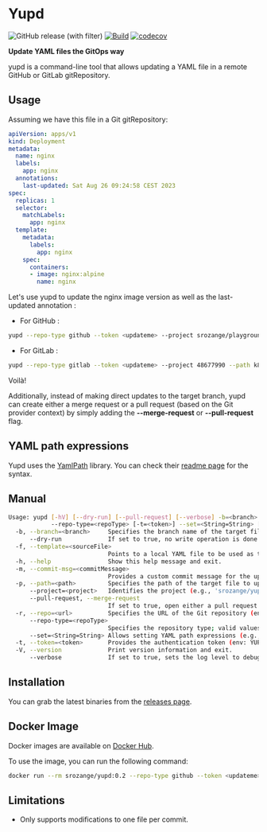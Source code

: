 # Yupd
![GitHub release (with filter)](https://img.shields.io/github/v/release/srozange/yupd)
[![Build](https://github.com/srozange/yupd/actions/workflows/maven.yml/badge.svg)](https://github.com/srozange/yupd/actions/workflows/maven.yml)
[![codecov](https://codecov.io/gh/srozange/yupd/branch/main/badge.svg?token=JCPP4VZ1S1)](https://codecov.io/gh/srozange/yupd)

**Update YAML files the GitOps way**

yupd is a command-line tool that allows updating a YAML file in a remote GitHub or GitLab gitRepository.

## Usage

Assuming we have this file in a Git gitRepository:

```yaml
apiVersion: apps/v1
kind: Deployment
metadata:
  name: nginx
  labels:
    app: nginx
  annotations:
    last-updated: Sat Aug 26 09:24:58 CEST 2023
spec:
  replicas: 1
  selector:
    matchLabels:
      app: nginx
  template:
    metadata:
      labels:
        app: nginx
    spec:
      containers:
      - image: nginx:alpine
        name: nginx
```

Let's use yupd to update the nginx image version as well as the last-updated annotation :

- For GitHub :

```bash
yupd --repo-type github --token <updateme> --project srozange/playground --path k8s/deployment.yml --branch yupd-it --set *.containers[0].image=nginx:newversion --set metadata.annotations.last-updated="$(date)"
```

- For GitLab :

```bash
yupd --repo-type gitlab --token <updateme> --project 48677990 --path k8s/deployment.yml --branch yupd-it --set *.containers[0].image=nginx:newversion --set metadata.annotations.last-updated="$(date)"
```

Voilà!

Additionally, instead of making direct updates to the target branch, yupd can create either a merge request or a pull request (based on the Git provider context) by simply adding the **--merge-request** or **--pull-request** flag.

## YAML path expressions

Yupd uses the [YamlPath](https://github.com/yaml-path/YamlPath) library.
You can check their [readme page](https://github.com/yaml-path/YamlPath) for the syntax.

## Manual
```bash
Usage: yupd [-hV] [--dry-run] [--pull-request] [--verbose] -b=<branch> [-f=<sourceFile>] [-m=<commitMessage>] -p=<path> --project=<project> [-r=<url>]
            --repo-type=<repoType> [-t=<token>] --set=<String=String> [--set=<String=String>]...
  -b, --branch=<branch>     Specifies the branch name of the target file to update (env: YUPD_BRANCH)
      --dry-run             If set to true, no write operation is done (env: YUPD_DRY_RUN)
  -f, --template=<sourceFile>
                            Points to a local YAML file to be used as the source, instead of the remote one (env: YUPD_TEMPLATE)
  -h, --help                Show this help message and exit.
  -m, --commit-msg=<commitMessage>
                            Provides a custom commit message for the update (env: YUPD_COMMIT_MSG)
  -p, --path=<path>         Specifies the path of the target file to update (env: YUPD_PATH)
      --project=<project>   Identifies the project (e.g., 'srozange/yupd' for GitHub or '48539100' for GitLab) (env: YUPD_PROJECT)
      --pull-request, --merge-request
                            If set to true, open either a pull request or a merge request based on the Git provider context (env: YUPD_MERGE_REQUEST)
  -r, --repo=<url>          Specifies the URL of the Git repository (env: YUPD_REPO)
      --repo-type=<repoType>
                            Specifies the repository type; valid values: 'gitlab' or 'github' (env: YUPD_REPO_TYPE)
      --set=<String=String> Allows setting YAML path expressions (e.g., metadata.name=new_name) (env: YUPD_SET)
  -t, --token=<token>       Provides the authentication token (env: YUPD_TOKEN)
  -V, --version             Print version information and exit.
      --verbose             If set to true, sets the log level to debug (env: YUPD_VERBOSE)
```

## Installation

You can grab the latest binaries from the [releases page](https://github.com/srozange/yupd/releases).

## Docker Image

Docker images are available on [Docker Hub](https://hub.docker.com/gitRepository/docker/srozange/yupd/general).

To use the image, you can run the following command:

```bash
docker run --rm srozange/yupd:0.2 --repo-type github --token <updateme> --project srozange/playground --path k8s/deployment.yml --branch yupd-it --set *.containers[0].image=nginx:newversion
```

## Limitations

- Only supports modifications to one file per commit.